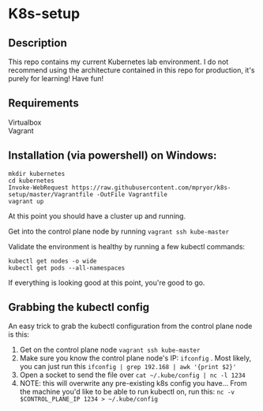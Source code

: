 # K8s-setup

## Description

This repo contains my current Kubernetes lab environment. I do not recommend using the architecture contained in this repo for production, it's purely for learning! Have fun!

## Requirements

Virtualbox  
Vagrant

## Installation (via powershell) on Windows:

```
mkdir kubernetes
cd kubernetes
Invoke-WebRequest https://raw.githubusercontent.com/mpryor/k8s-setup/master/Vagrantfile -OutFile Vagrantfile
vagrant up
```

At this point you should have a cluster up and running.

Get into the control plane node by running `vagrant ssh kube-master`

Validate the environment is healthy by running a few kubectl commands:

```
kubectl get nodes -o wide
kubectl get pods --all-namespaces
```

If everything is looking good at this point, you're good to go.

## Grabbing the kubectl config 

An easy trick to grab the kubectl configuration from the control plane node is this:

1. Get on the control plane node `vagrant ssh kube-master`
2. Make sure you know the control plane node's IP: `ifconfig` . Most likely, you can just run this `ifconfig | grep 192.168 | awk '{print $2}'`
3. Open a socket to send the file over `cat ~/.kube/config | nc -l 1234`
4. NOTE: this will overwrite any pre-existing k8s config you have... From the machine you'd like to be able to run kubectl on, run this: `nc -v $CONTROL_PLANE_IP 1234 > ~/.kube/config` 

